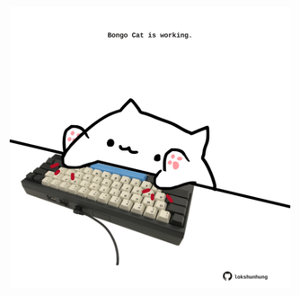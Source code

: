 <!-- built at 20/10/2023, 16:00:46 UTC -->
<p align="center">
  <img width="500" height="500" src="./ReadmeImage.svg">
</p>
